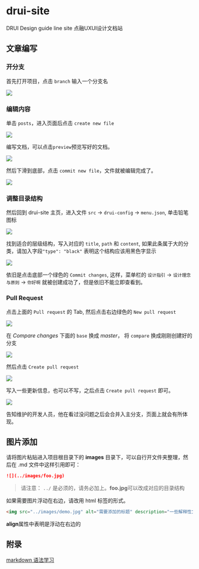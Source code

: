 # drui-site

DRUI Design guide line site 点融UXUI设计文档站

## 文章编写

### 开分支

首先打开项目，点击 `branch` 输入一个分支名

![](docs/create-branch.png)

### 编辑内容

单击 `posts`，进入页面后点击 `create new file`

![](docs/create-new-file.png)

编写文档，可以点击`preview`预览写好的文档。

![](docs/file-content.png)

然后下滑到底部，点击 `commit new file`，文件就被编辑完成了。

![](docs/commit-file.png)

### 调整目录结构

然后回到 drui-site 主页，进入文件 `src` -> `drui-config` -> `menu.json`, 单击铅笔图标

![](docs/edit-menu.png)

找到适合的层级结构，写入对应的 `title`, `path` 和 `content`, 如果此条属于大的分类，请加入字段`"type": "black"` 表明这个结构应该用黑色字显示

![](docs/menu-content.png)

依旧是点击底部一个绿色的 `Commit changes`, 这样，菜单栏的 `设计指引` -> `设计理念与原则` -> `你好啊` 就被创建成功了，但是依旧不能立即查看到。

### Pull Request

点击上面的 `Pull request` 的 Tab, 然后点击右边绿色的 `New pull request`

![](docs/new-pull-request.png)

在 *Compare changes* 下面的 `base` 换成 *master*， 将 `compare` 换成刚刚创建好的分支

![](docs/compare-changes.png)

然后点击 `Create pull request`

![](docs/to-merge.png)

写入一些更新信息，也可以不写，之后点击 `Create pull request` 即可。

![](docs/pr-message.png)

告知维护的开发人员，他在看过没问题之后会合并入主分支，页面上就会有所体现。

## 图片添加

请将图片粘贴进入项目根目录下的 **images** 目录下，可以自行开文件夹整理，然后在 .md 文件中这样引用即可：

```md
![](../images/foo.jpg)
```

> 请注意： `../` 是必须的，请务必加上。**foo.jpg**可以改成对应的目录结构

如果需要图片浮动在右边，请改用 html 标签的形式。

```html
<img src="../images/demo.jpg" alt="需要添加的标题" description="一些解释性文字" align="right" />
```

**align**属性中表明是浮动在右边的

## 附录

[markdown 语法学习](https://guides.github.com/features/mastering-markdown/)

